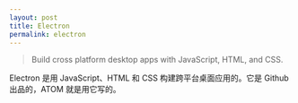 ```yaml
---
layout: post
title: Electron
permalink: electron
---
```

> Build cross platform desktop apps with JavaScript, HTML, and CSS.

Electron 是用 JavaScript、HTML 和 CSS 构建跨平台桌面应用的。它是 Github 出品的，ATOM 就是用它写的。
